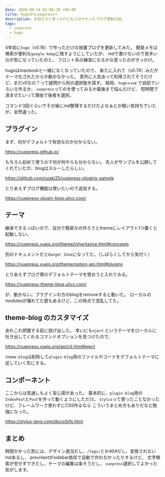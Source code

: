 ```yaml
---
date: 2020-09-14 02:08:28 +09:00
title: hugoからvuepressへ
description: 半日だろと思ったけど丸２日かかったブログ更新の話。
tags:
  - vuepress
  - hugo
---
```


4年前に`hugo`（v0.16）で作っただけの放置ブログを更新してみた。
開発メモは検索が便利な`google keep`に残すようにしていたが、
mdで書けないので見辛いのが気になっていたのと、
フロント系の練習になるかな思ったのがきっかけ。

hugoはmacbookと一緒になくなっていたので、
新たに入れて（v0.74）みたがテーマ化されたからか動かなかった。
意外に人気あって利用されてそうだけど、まだv0なの？って疑問から別の選択肢を探す。
結局、`hugo`+`vue` で自前でいろいろ作るか、
`vuepress`ってのを使ってみるか最後まで悩んだけど、
短時間で済ませたいって理由で後者を選択。

コマンド3回ぐらいでその後にmd整理するだけだよなぁとか軽い気持ちでいたが、全然違った。

## プラグイン

まず、何がデフォルトで有効なのか分からない。

https://vuepress.github.io/

もちろん初めて使うので何が何やらも分からない。
先人がサンプルを公開してくれていたが、blogはスルーしたらしい。

https://github.com/ozaki25/vuepress-plugins-sample

とりあえずブログ機能は使いたいので追加する。

https://vuepress-plugin-blog.ulivz.com/

## テーマ

継承できるっぽいので、自分で簡易なの作ろうとthemeにレイアウト1つ置くと起動しない。

https://vuepress.vuejs.org/theme/inheritance.html#concepts

別のドキュメントだと`Danger Zone`になってた。（しばらくしてから気付く）

https://vuepress.vuejs.org/theme/option-api.html#plugins

とりあえずブログ用のデフォルトテーマを使おうと入れてみる。

https://vuepress-theme-blog.ulivz.com/

が、動かない。プラグインの方のblogをremoveすると動いた。
ローカルのmodulesが壊れてた感もあるけど、この時点で混乱してた。

## theme-blog のカスタマイズ

あれこれ把握する前に投げ出した。
幸いにも`eject` というテーマをローカルに吐き出してくれるコマンドオプションを見つけたので、

https://vuepress.vuejs.org/api/cli.html#eject

`theme-blog`は削除して`plugin-blog`用のファイルやコードをデフォルトテーマに足していく形にする。

## コンポーネント

ここからは見通しもよく安心感があった。
基本的に、`plugin-blog`用の`IndexPost`と`Post`を作って動くようにしただけ。
`stylus`って使ったことなかったけど、フレームワーク使わずにCSS作るなら
こういうまとめ方もありだなと勉強になった。

https://stylus-lang.com/docs/bifs.html

## まとめ

時間かかった割には、デザイン適当だし、`/tags/`とか404だし、変換されないmdあるし、
prev/nextがsidebar依存で自動で作れなかったりするけど、
文字検索が労せずできたし、テーマの編集は楽そうだし、
`vuepress`選択してよかった気がします。


